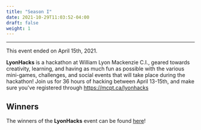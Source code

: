 ```yaml
---
title: "Season I"
date: 2021-10-29T11:03:52-04:00
draft: false
weight: 1
---
```

---
This event ended on April 15th, 2021.

**LyonHacks** is a hackathon at William Lyon Mackenzie C.I., geared towards creativity, learning, and having as much fun as possible with the various mini-games, challenges, and social events that will take place during the hackathon! Join us for 36 hours of hacking between April 13-15th, and make sure you've registered through https://mcpt.ca/lyonhacks

## Winners

The winners of the **LyonHacks** event can be found [here](https://lyonhacks.devpost.com/project-gallery)! 